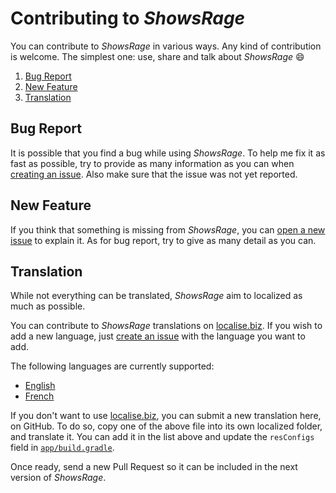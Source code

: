 # Contributing to *ShowsRage*

You can contribute to *ShowsRage* in various ways. Any kind of contribution is welcome. The simplest one: use, share and talk about *ShowsRage* :smile:

1. [Bug Report](#bug-report)
2. [New Feature](#new-feature)
3. [Translation](#translation)

## Bug Report

It is possible that you find a bug while using *ShowsRage*. To help me fix it as fast as possible, try to provide as many information as you can when [creating an issue](https://github.com/MGaetan89/ShowsRage/issues/new). Also make sure that the issue was not yet reported.

## New Feature

If you think that something is missing from *ShowsRage*, you can [open a new issue](https://github.com/MGaetan89/ShowsRage/issues/new) to explain it. As for bug report, try to give as many detail as you can.

## Translation

While not everything can be translated, *ShowsRage* aim to localized as much as possible.

You can contribute to *ShowsRage* translations on [localise.biz](https://localise.biz/mgaetan89/showsrage). If you wish to add a new language, just [create an issue](https://github.com/MGaetan89/ShowsRage/issues/new) with the language you want to add.

The following languages are currently supported:
- [English](https://github.com/MGaetan89/ShowsRage/blob/master/app/src/main/res/values/strings.xml)
- [French](https://github.com/MGaetan89/ShowsRage/blob/master/app/src/main/res/values-fr/strings.xml)

If you don't want to use [localise.biz](https://localise.biz/mgaetan89/showsrage), you can submit a new translation here, on GitHub. To do so, copy one of the above file into its own localized folder, and translate it. You can add it in the list above and update the `resConfigs` field in [`app/build.gradle`](https://github.com/MGaetan89/ShowsRage/blob/master/app/build.gradle).

Once ready, send a new Pull Request so it can be included in the next version of *ShowsRage*.
